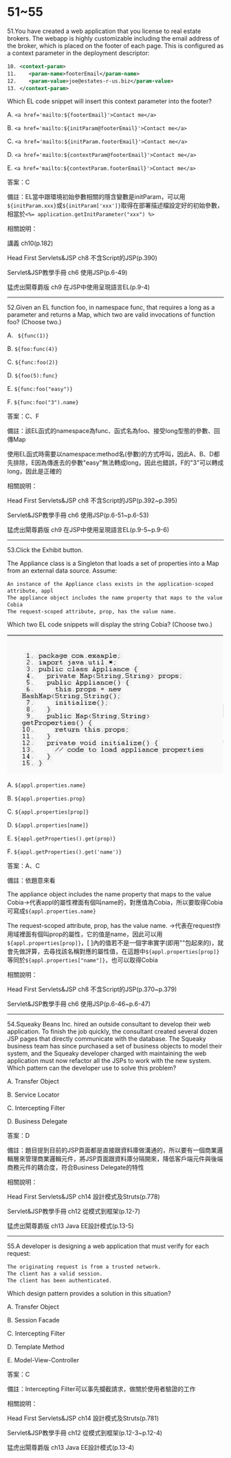 51~55
========================
51.You have created a web application that you license to real estate brokers. The webapp is highly customizable including the email address of the broker, which is placed on the footer of each page. This is configured as a context parameter in the deployment descriptor: 

```xml
10. <context-param> 
11.    <param-name>footerEmail</param-name> 
12.    <param-value>joe@estates-r-us.biz</param-value> 
13. </context-param> 
```

Which EL code snippet will insert this context parameter into the footer?

A.   `<a href='mailto:${footerEmail}'>Contact me</a>` 

B.   `<a href='mailto:${initParam@footerEmail}'>Contact me</a>`

C.   `<a href='mailto:${initParam.footerEmail}'>Contact me</a>` 

D.   `<a href='mailto:${contextParam@footerEmail}'>Contact me</a> `

E.   `<a href='mailto:${contextParam.footerEmail}'>Contact me</a>`

<!--sec data-title="解析" data-id="section51_2" data-collapse=true ces-->
答案：C

備註：EL當中跟環境初始參數相關的隱含變數是initParam，可以用`${initParam.xxx}`或`${initParam['xxx']}`取得在部署描述檔設定好的初始參數，相當於`<%= application.getInitParameter("xxx") %>`

相關說明：

講義 ch10(p.182)

Head First Servlets&JSP ch8 不含Script的JSP(p.390)

Servlet&JSP教學手冊 ch6 使用JSP(p.6-49)

猛虎出閘尊爵版 ch9 在JSP中使用呈現語言EL(p.9-4)
<!--endsec-->

---
52.Given an EL function foo, in namespace func, that requires a long as a parameter and returns a Map, which two are valid invocations of function foo? (Choose two.)

A.  ` ${func(1)}` 

B.  ` ${foo:func(4)} `

C.  ` ${func:foo(2)} `

D.   `${foo(5):func} `

E.  ` ${func:foo("easy")} `

F.   `${func:foo("3").name}`

<!--sec data-title="解析" data-id="section52_2" data-collapse=true ces-->
答案：C、F

備註：該EL函式的namespace為func、函式名為foo、接受long型態的參數、回傳Map

使用EL函式時需要以namespace:method名(參數)的方式呼叫，因此A、B、D都先排除，E因為傳進去的參數"easy"無法轉成long，因此也錯誤，F的"3"可以轉成long，因此是正確的

相關說明：

Head First Servlets&JSP ch8 不含Script的JSP(p.392~p.395)

Servlet&JSP教學手冊 ch6 使用JSP(p.6-51~p.6-53)

猛虎出閘尊爵版 ch9 在JSP中使用呈現語言EL(p.9-5~p.9-6)
<!--endsec-->


---
53.Click the Exhibit button. 

The Appliance class is a Singleton that loads a set of properties into a Map from an external data source. Assume: 

	An instance of the Appliance class exists in the application-scoped attribute, appl   
	The appliance object includes the name property that maps to the value Cobia   
	The request-scoped attribute, prop, has the value name. 

Which two EL code snippets will display the string Cobia?  (Choose two.)

![1504478579967](https://github.com/Carrie-Lai/Test/blob/master/media/18736.jpeg)

A.   `${appl.properties.name} `

B.   `${appl.properties.prop} `

C.   `${appl.properties[prop]} `

D.  `${appl.properties[name]} `

E.  `${appl.getProperties().get(prop)}` 

F.   `${appl.getProperties().get('name')}`

<!--sec data-title="解析" data-id="section53_2" data-collapse=true ces-->
答案：A、C

備註：依題意來看

The appliance object includes the name property that maps to the value Cobia→代表appl的屬性裡面有個叫name的，對應值為Cobia，所以要取得Cobia可寫成`${appl.properties.name}`

The request-scoped attribute, prop, has the value name. →代表在request作用域裡面有個叫prop的屬性，它的值是name，因此可以用`${appl.properties[prop]}`，[ ]內的值若不是一個字串實字(即用""包起來的)，就會先做評算，去尋找該名稱對應的屬性值，在這題中`${appl.properties[prop]}`等同於`${appl.properties["name"]}`，也可以取得Cobia

相關說明：

Head First Servlets&JSP ch8 不含Script的JSP(p.370~p.379)

Servlet&JSP教學手冊 ch6 使用JSP(p.6-46~p.6-47)
<!--endsec-->

---
54.Squeaky Beans Inc. hired an outside consultant to develop their web application. To finish the job quickly, the consultant created several dozen JSP pages that directly communicate with the database. The Squeaky business team has since purchased a set of business objects to model their system, and the Squeaky developer charged with maintaining the web application must now refactor all the JSPs to work with the new system. Which pattern can the developer use to solve this problem?

A.   Transfer Object 

B.   Service Locator 

C.   Intercepting Filter 

D.   Business Delegate

<!--sec data-title="解析" data-id="section54_2" data-collapse=true ces-->
答案：D

備註：題目提到目前的JSP頁面都是直接跟資料庫做溝通的，所以要有一個商業邏輯層來管理商業邏輯元件，將JSP頁面跟資料庫分隔開來，降低客戶端元件與後端商務元件的耦合度，符合Business Delegate的特性

相關說明：

Head First Servlets&JSP ch14 設計模式及Struts(p.778)

Servlet&JSP教學手冊 ch12 從模式到框架(p.12-7)

猛虎出閘尊爵版 ch13 Java EE設計模式(p.13-5)
<!--endsec-->

---
55.A developer is designing a web application that must verify for each request: 

	The originating request is from a trusted network.       
	The client has a valid session.       
	The client has been authenticated. 

Which design pattern provides a solution in this situation?

A.   Transfer Object 

B.   Session Facade 

C.   Intercepting Filter 

D.   Template Method 

E.   Model-View-Controller

<!--sec data-title="解析" data-id="section55_2" data-collapse=true ces-->
答案：C

備註：Intercepting Filter可以事先攔截請求，做關於使用者驗證的工作

相關說明：

Head First Servlets&JSP ch14 設計模式及Struts(p.781)

Servlet&JSP教學手冊 ch12 從模式到框架(p.12-3~p.12-4)

猛虎出閘尊爵版 ch13 Java EE設計模式(p.13-4)
<!--endsec-->